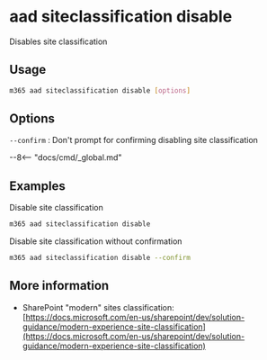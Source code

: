 # aad siteclassification disable

Disables site classification

## Usage

```sh
m365 aad siteclassification disable [options]
```

## Options

`--confirm`
: Don't prompt for confirming disabling site classification

--8<-- "docs/cmd/_global.md"

## Examples

Disable site classification

```sh
m365 aad siteclassification disable
```

Disable site classification without confirmation

```sh
m365 aad siteclassification disable --confirm
```

## More information

- SharePoint "modern" sites classification: [https://docs.microsoft.com/en-us/sharepoint/dev/solution-guidance/modern-experience-site-classification](https://docs.microsoft.com/en-us/sharepoint/dev/solution-guidance/modern-experience-site-classification)